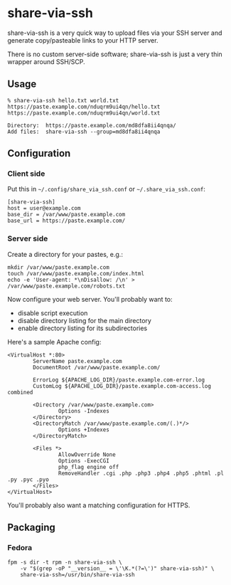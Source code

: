 # share-via-ssh

share-via-ssh is a very quick way to upload files via your SSH server
and generate copy/pasteable links to your HTTP server.

There is no custom server-side software; share-via-ssh is just a very thin
wrapper around SSH/SCP.


## Usage

```
% share-via-ssh hello.txt world.txt
https://paste.example.com/nduqrm9ui4qn/hello.txt
https://paste.example.com/nduqrm9ui4qn/world.txt

Directory:  https://paste.example.com/md8dfa8ii4qnqa/
Add files:  share-via-ssh --group=md8dfa8ii4qnqa
```


## Configuration

### Client side

Put this in `~/.config/share_via_ssh.conf` or `~/.share_via_ssh.conf`:

```
[share-via-ssh]
host = user@example.com
base_dir = /var/www/paste.example.com
base_url = https://paste.example.com/
```


### Server side

Create a directory for your pastes, e.g.:

```
mkdir /var/www/paste.example.com
touch /var/www/paste.example.com/index.html
echo -e 'User-agent: *\nDisallow: /\n' > /var/www/paste.example.com/robots.txt
```

Now configure your web server. You'll probably want to:

* disable script execution
* disable directory listing for the main directory
* enable directory listing for its subdirectories

Here's a sample Apache config:

```
<VirtualHost *:80>
        ServerName paste.example.com
        DocumentRoot /var/www/paste.example.com/

        ErrorLog ${APACHE_LOG_DIR}/paste.example.com-error.log
        CustomLog ${APACHE_LOG_DIR}/paste.example.com-access.log combined

        <Directory /var/www/paste.example.com>
                Options -Indexes
        </Directory>
        <DirectoryMatch /var/www/paste.example.com/(.)*/>
                Options +Indexes
        </DirectoryMatch>

        <Files *>
                AllowOverride None
                Options -ExecCGI
                php_flag engine off
                RemoveHandler .cgi .php .php3 .php4 .php5 .phtml .pl .py .pyc .pyo
        </Files>
</VirtualHost>
```

You'll probably also want a matching configuration for HTTPS.


## Packaging

### Fedora

```
fpm -s dir -t rpm -n share-via-ssh \
    -v "$(grep -oP "__version__ = \'\K.*(?=\')" share-via-ssh)" \
    share-via-ssh=/usr/bin/share-via-ssh
```

